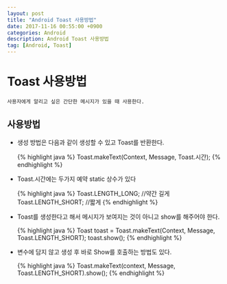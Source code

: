 ```yaml
---
layout: post
title: "Android Toast 사용방법"
date: 2017-11-16 00:55:00 +0900
categories: Android
description: Android Toast 사용방법
tag: [Android, Toast]
---
```

# Toast 사용방법

    사용자에게 알리고 싶은 간단한 메시지가 있을 때 사용한다.

## 사용방법

- 생성 방법은 다음과 같이 생성할 수 있고 Toast를 반환한다.

    {% highlight java %}
    Toast.makeText(Context, Message, Toast.시간);
    {% endhighlight  %}

- Toast.시간에는 두가지 예약 static 상수가 있다

    {% highlight java %}
    Toast.LENGTH_LONG; //약간 길게
    Toast.LENGTH_SHORT; //짧게
    {% endhighlight  %}

- Toast를 생성한다고 해서 메시지가 보여지는 것이 아니고 show를 해주어야 한다.

    {% highlight java %}
    Toast toast = Toast.makeText(Context, Message, Toast.LENGTH_SHORT);
    toast.show();
    {% endhighlight  %}

- 변수에 담지 않고 생성 후 바로 Show를 호출하는 방법도 있다.

    {% highlight java %}
    Toast.makeText(context, Message, Toast.LENGTH_SHORT).show();
    {% endhighlight  %}

